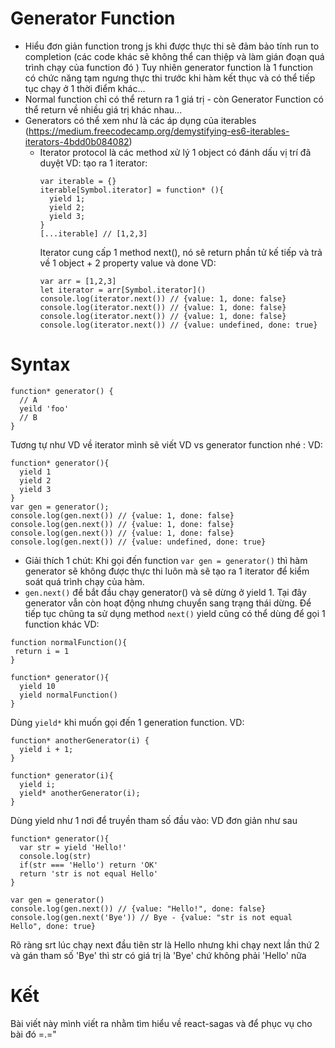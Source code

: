 # Generator Function

- Hiểu đơn giản function trong js khi được thực thi sẽ đảm bảo tính run to completion (các code khác sẽ không thể can thiệp và làm gián đoạn quá trình chạy của function đó ) Tuy nhiên generator function là 1 function có chức năng tạm ngưng thực thi trước khi hàm kết thục và có thể tiếp tục chạy ở 1 thời điểm khác...
- Normal function chỉ có thể return ra 1 giá trị - còn Generator Function có thể return về nhiều giá trị khác nhau...
- Generators có thể xem như là các áp dụng của iterables (https://medium.freecodecamp.org/demystifying-es6-iterables-iterators-4bdd0b084082)
    - Iterator protocol là các method xử lý 1 object có đánh dấu vị trí đã duyệt
        VD: tạo ra 1 iterator:
        ```
        var iterable = {}
        iterable[Symbol.iterator] = function* (){
          yield 1;
          yield 2;
          yield 3;
        }
        [...iterable] // [1,2,3]
        ```
        Iterator cung cấp 1 method next(), nó sẽ return phần tử kế tiếp và trả về 1 object + 2 property value và done
        VD:
        ```
        var arr = [1,2,3]
        let iterator = arr[Symbol.iterator]()
        console.log(iterator.next()) // {value: 1, done: false}
        console.log(iterator.next()) // {value: 1, done: false}                                        
        console.log(iterator.next()) // {value: 1, done: false}  
        console.log(iterator.next()) // {value: undefined, done: true}
        ```
    
#  Syntax
  ```
  function* generator() {
    // A
    yeild 'foo'
    // B
  }
  ```
Tương tự như VD về iterator mình sẽ viết VD vs generator function nhé :
VD: 
```
function* generator(){
  yield 1
  yield 2
  yield 3
}
var gen = generator();
console.log(gen.next()) // {value: 1, done: false}
console.log(gen.next()) // {value: 1, done: false}                                        
console.log(gen.next()) // {value: 1, done: false}  
console.log(gen.next()) // {value: undefined, done: true}
```
- Giải thích 1 chút: Khi gọi đến function  `var gen = generator()` thì hàm generator sẽ không được thực thi luôn mà sẽ tạo ra 1 iterator để kiểm soát quá trình chạy của hàm.
- `gen.next()` để bắt đầu chạy generator() và sẽ dừng ở yield 1. Tại đây generator vẫn còn hoạt động nhưng chuyển sang trạng thái dừng. Để tiếp tục chũng ta sử dụng method `next()`
yield cũng có thể dùng để gọi 1 function khác
VD:
```
function normalFunction(){
 return i = 1
}

function* generator(){
  yield 10
  yield normalFunction()
}
```
Dùng `yield*` khi muốn gọi đến 1 generation function.
VD:
```
function* anotherGenerator(i) {
  yield i + 1;
}

function* generator(i){
  yield i;
  yield* anotherGenerator(i);
}
```
Dùng yield như 1 nơi để truyền tham số đầu vào: 
VD đơn giản như sau
```
function* generator(){
  var str = yield 'Hello!'
  console.log(str)
  if(str === 'Hello') return 'OK'
  return 'str is not equal Hello'
}

var gen = generator()
console.log(gen.next()) // {value: "Hello!", done: false}
console.log(gen.next('Bye')) // Bye - {value: "str is not equal Hello", done: true}
```
Rõ ràng srt lúc chạy next đầu tiên str là Hello
nhưng khi chạy next lần thứ 2 và gán tham số 'Bye' thì str có giá trị là 'Bye' chứ không phải 'Hello' nữa
# Kết
Bài viết này mình viết ra nhằm tìm hiểu về react-sagas và để phục vụ cho bài đó =.="